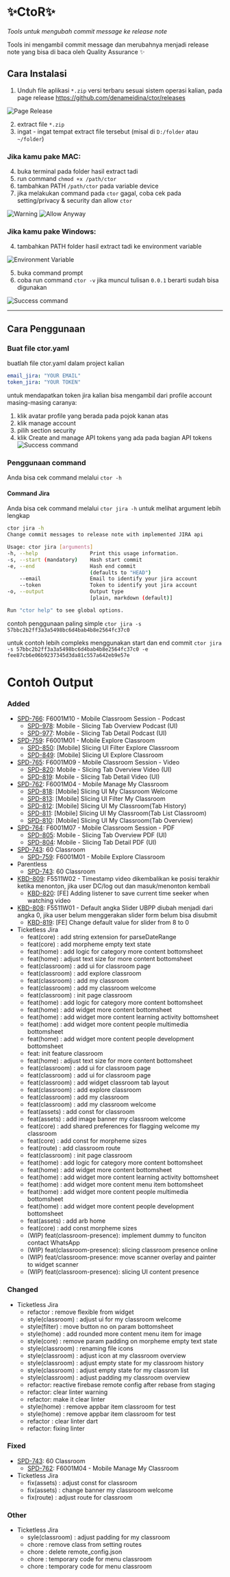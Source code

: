 # ✨CtoR✨
_Tools untuk mengubah commit message ke release note_

Tools ini mengambil commit message dan merubahnya menjadi release note yang bisa di baca oleh Quality Assurance ✨

## Cara Instalasi
1. Unduh file aplikasi `*.zip` versi terbaru sesuai sistem operasi kalian, pada page release https://github.com/denameidina/ctor/releases

![Page Release](/docs/release.png)

2. extract file `*.zip`
3. ingat - ingat tempat extract file tersebut (misal di `D:/folder` atau `~/folder`)

### Jika kamu pake MAC:
4. buka terminal pada folder hasil extract tadi
5. run command `chmod +x /path/ctor`
6. tambahkan PATH `/path/ctor` pada variable device
7. jika melakukan command pada `ctor` gagal, coba cek pada setting/privacy & security dan allow `ctor`

![Warning](/docs/mac1.png) ![Allow Anyway](/docs/mac2.png)

### Jika kamu pake Windows:
4. tambahkan PATH folder hasil extract tadi ke environment variable

![Environment Variable](/docs/env.png)

5. buka command prompt
6. coba run command `ctor -v` jika muncul tulisan `0.0.1` berarti sudah bisa digunakan

![Success command](/docs/cmd.png)

---
## Cara Penggunaan

### Buat file ctor.yaml

buatlah file ctor.yaml dalam project kalian

```yaml
email_jira: "YOUR EMAIL"
token_jira: "YOUR TOKEN"
```

untuk mendapatkan token jira kalian bisa mengambil dari profile account masing-masing caranya:

1. klik avatar profile yang berada pada pojok kanan atas
2. klik manage account
3. pilih section security
4. klik Create and manage API tokens yang ada pada bagian API tokens
  ![Success command](/docs/create_jira_token.png)

### Penggunaan command

Anda bisa cek command melalui `ctor -h`

#### Command Jira

Anda bisa cek command melalui `ctor jira -h` untuk melihat argument lebih lengkap

```sh
ctor jira -h
Change commit messages to release note with implemented JIRA api

Usage: ctor jira [arguments]
-h, --help                 Print this usage information.
-s, --start (mandatory)    Hash start commit
-e, --end                  Hash end commit
                           (defaults to "HEAD")
    --email                Email to identify your jira account
    --token                Token to identify yout jira account
-o, --output               Output type
                           [plain, markdown (default)]

Run "ctor help" to see global options.
```

contoh penggunaan paling simple `ctor jira -s 57bbc2b2ff3a3a5498bc6d4bab4b8e2564fc37c0`

untuk contoh lebih compleks menggunakan start dan end commit `ctor jira -s 57bbc2b2ff3a3a5498bc6d4bab4b8e2564fc37c0 -e fee87cb6e06b9237345d3da81c557a642eb9e57e`

# Contoh Output

### Added
* [SPD-766](https://saas-telkomcorpu.atlassian.net/browse/SPD-766): F6001M10 - Mobile Classroom Session - Podcast
  * [SPD-978](https://saas-telkomcorpu.atlassian.net/browse/SPD-978): Mobile - Slicing Tab Overview Podcast (UI)
  * [SPD-977](https://saas-telkomcorpu.atlassian.net/browse/SPD-977): Mobile - Slicing Tab Detail Podcast (UI)
* [SPD-759](https://saas-telkomcorpu.atlassian.net/browse/SPD-759): F6001M01 - Mobile Explore Classroom
  * [SPD-850](https://saas-telkomcorpu.atlassian.net/browse/SPD-850): [Mobile] Slicing UI Filter Explore Classroom
  * [SPD-849](https://saas-telkomcorpu.atlassian.net/browse/SPD-849): [Mobile] Slicing UI Explore Classroom
* [SPD-765](https://saas-telkomcorpu.atlassian.net/browse/SPD-765): F6001M09 - Mobile Classroom Session - Video
  * [SPD-820](https://saas-telkomcorpu.atlassian.net/browse/SPD-820): Mobile - Slicing Tab Overview Video (UI)
  * [SPD-819](https://saas-telkomcorpu.atlassian.net/browse/SPD-819): Mobile - Slicing Tab Detail Video (UI)
* [SPD-762](https://saas-telkomcorpu.atlassian.net/browse/SPD-762): F6001M04 - Mobile Manage My Classroom
  * [SPD-818](https://saas-telkomcorpu.atlassian.net/browse/SPD-818): [Mobile] Slicing UI My Classroom Welcome
  * [SPD-813](https://saas-telkomcorpu.atlassian.net/browse/SPD-813): [Mobile] Slicing UI Filter My Classroom
  * [SPD-812](https://saas-telkomcorpu.atlassian.net/browse/SPD-812): [Mobile] Slicing UI My Classroom(Tab History)
  * [SPD-811](https://saas-telkomcorpu.atlassian.net/browse/SPD-811): [Mobile] Slicing UI My Classroom(Tab List Classroom)
  * [SPD-810](https://saas-telkomcorpu.atlassian.net/browse/SPD-810): [Mobile] Slicing UI My Classroom(Tab Overview)
* [SPD-764](https://saas-telkomcorpu.atlassian.net/browse/SPD-764): F6001M07 - Mobile Classroom Session - PDF
  * [SPD-805](https://saas-telkomcorpu.atlassian.net/browse/SPD-805): Mobile - Slicing Tab Overview PDF (UI)
  * [SPD-804](https://saas-telkomcorpu.atlassian.net/browse/SPD-804): Mobile - Slicing Tab Detail PDF (UI)
* [SPD-743](https://saas-telkomcorpu.atlassian.net/browse/SPD-743): 60 Classroom
  * [SPD-759](https://saas-telkomcorpu.atlassian.net/browse/SPD-759): F6001M01 - Mobile Explore Classroom
* Parentless
  * [SPD-743](https://saas-telkomcorpu.atlassian.net/browse/SPD-743): 60 Classroom
* [KBD-809](https://saas-telkomcorpu.atlassian.net/browse/KBD-809): F5511W02 - Timestamp video dikembalikan ke posisi terakhir ketika menonton, jika user DC/log out dan masuk/menonton kembali
  * [KBD-820](https://saas-telkomcorpu.atlassian.net/browse/KBD-820): [FE] Adding listener to save current time seeker when watching video
* [KBD-808](https://saas-telkomcorpu.atlassian.net/browse/KBD-808): F5511W01 - Default angka Slider UBPP diubah menjadi dari angka 0, jika user belum menggerakan slider form belum bisa disubmit
  * [KBD-819](https://saas-telkomcorpu.atlassian.net/browse/KBD-819): [FE] Change default value for slider from 8 to 0
* Ticketless Jira
  * feat(core) : add string extension for parseDateRange
  * feat(core) : add morpheme empty text state
  * feat(home) : add logic for category more content bottomsheet
  * feat(home) : adjust text size for more content bottomsheet
  * feat(classroom) : add ui for classroom page
  * feat(classroom) : add explore classroom
  * feat(classroom) : add my classroom
  * feat(classroom) : add my classroom welcome
  * feat(classroom) : init page classroom
  * feat(home) : add logic for category more content bottomsheet
  * feat(home) : add widget more content bottomsheet
  * feat(home) : add widget more content learning activity bottomsheet
  * feat(home) : add widget more content people multimedia bottomsheet
  * feat(home) : add widget more content people development bottomsheet
  * feat: init feature classroom
  * feat(home) : adjust text size for more content bottomsheet
  * feat(classroom) : add ui for classroom page
  * feat(classroom) : add ui for classroom page
  * feat(classroom) : add widget classroom tab layout
  * feat(classroom) : add explore classroom
  * feat(classroom) : add my classroom
  * feat(classroom) : add my classroom welcome
  * feat(assets) : add const for classroom
  * feat(assets) : add image banner my classroom welcome
  * feat(core) : add shared preferences for flagging welcome my classroom
  * feat(core) : add const for morpheme sizes
  * feat(route) : add classroom route
  * feat(classroom) : init page classroom
  * feat(home) : add logic for category more content bottomsheet
  * feat(home) : add widget more content bottomsheet
  * feat(home) : add widget more content learning activity bottomsheet
  * feat(home) : add widget more content menu item bottomsheet
  * feat(home) : add widget more content people multimedia bottomsheet
  * feat(home) : add widget more content people development bottomsheet
  * feat(assets) : add arb home
  * feat(core) : add const morpheme sizes
  * (WIP) feat(classroom-presence): implement dummy to funciton contact WhatsApp
  * (WIP) feat(classroom-presence): slicing classroom presence online
  * (WIP) feat/classroom-presence: move scanner overlay and painter to widget scanner
  * (WIP) feat(classroom-presence): slicing UI content presence

### Changed
* Ticketless Jira
  * refactor : remove flexible from widget
  * style(classroom) : adjust ui for my classroom welcome
  * style(filter) : move button no on param bottomsheet
  * style(home) : add rounded more content menu item for image
  * style(core) : remove param padding on morpheme empty text state
  * style(classroom) : renaming file icons
  * style(classroom) : adjust icon at my classroom overview
  * style(classroom) : adjust empty state for my classroom history
  * style(classroom) : adjust empty state for my classrom list
  * style(classroom) : adjust padding my classroom overview
  * refactor: reactive firebase remote config after rebase from staging
  * refactor: clear linter warning
  * refactor: make it clear linter
  * style(home) : remove appbar item classroom for test
  * style(home) : remove appbar item classroom for test
  * refactor : clear linter dart
  * refactor: fixing linter

### Fixed
* [SPD-743](https://saas-telkomcorpu.atlassian.net/browse/SPD-743): 60 Classroom
  * [SPD-762](https://saas-telkomcorpu.atlassian.net/browse/SPD-762): F6001M04 - Mobile Manage My Classroom
* Ticketless Jira
  * fix(assets) : adjust const for classroom
  * fix(assets) : change banner my classroom welcome
  * fix(route) : adjust route for classroom

### Other
* Ticketless Jira
  * syle(classroom) : adjust padding for my classroom
  * chore : remove class from setting routes
  * chore : delete remote_config.json
  * chore : temporary code for menu classroom
  * chore : temporary code for menu classroom